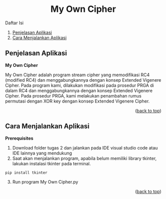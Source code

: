 <a name="readme-top"></a>
<h1 align="center">My Own Cipher</h1>
<!-- TABLE OF CONTENTS -->
Daftar Isi
  <ol>
    <li><a href="#penjelasan-aplikasi">Penjelasan Aplikasi</a></li>
    <li><a href="#cara-menjalankan-aplikasi">Cara Menjalankan Aplikasi</a></li>
  </ol>

<!-- Penjelasan Aplikasi -->
## Penjelasan Aplikasi

**My Own Cipher**

My Own Cipher adalah program stream cipher yang memodifikasi RC4 (modified RC4) dan menggabungkannya dengan konsep Extended Vigenere Cipher. Pada program kami, dilakukan modifikasi pada prosedur PRGA di dalam RC4 dan menggabungkannya dengan konsep Extended Vigenere Cipher. Pada prosedur PRGA, kami melakukan penambahan rumus permutasi dengan XOR key dengan konsep Extended Vigenere Cipher. 

<p align="right">(<a href="#readme-top">back to top</a>)</p>

<!-- Cara Menjalankan Aplikasi -->
## Cara Menjalankan Aplikasi

**Prerequisites**
1. Download folder tugas 2 dan jalankan pada IDE visual studio code atau IDE lainnya yang mendukung
2. Saat akan menjalankan program, apabila belum memiliki library tkinter, lakukan instalasi tkinter pada terminal.
  ```sh
  pip install tkinter
  ```
3. Run program My Own Cipher.py
<p align="right">(<a href="#readme-top">back to top</a>)</p>
